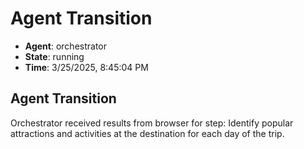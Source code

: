 # Agent Transition

- **Agent**: orchestrator
- **State**: running
- **Time**: 3/25/2025, 8:45:04 PM

## Agent Transition

Orchestrator received results from browser for step: Identify popular attractions and activities at the destination for each day of the trip.

